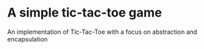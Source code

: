 # A simple tic-tac-toe game

An implementation of Tic-Tac-Toe with a focus on abstraction and encapsulation
